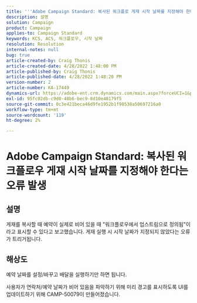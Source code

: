 ```yaml
---
title: '''Adobe Campaign Standard: 복사된 워크플로 게재 시작 날짜를 지정해야 한다는 오류 발생'
description: 설명
solution: Campaign
product: Campaign
applies-to: Campaign Standard
keywords: KCS, ACS, 워크플로우, 시작 날짜
resolution: Resolution
internal-notes: null
bug: true
article-created-by: Craig Thonis
article-created-date: 4/28/2022 1:48:00 PM
article-published-by: Craig Thonis
article-published-date: 4/28/2022 1:48:20 PM
version-number: 2
article-number: KA-17449
dynamics-url: https://adobe-ent.crm.dynamics.com/main.aspx?forceUCI=1&pagetype=entityrecord&etn=knowledgearticle&id=eb2b27cf-f9c6-ec11-a7b6-0022480a10ee
exl-id: 95fc02db-c9d0-48b6-bec9-8d10e48179f5
source-git-commit: 0c3e421beca46d9fe1952b1f98538a50697216a0
workflow-type: tm+mt
source-wordcount: '119'
ht-degree: 2%

---
```


# Adobe Campaign Standard: 복사된 워크플로우 게재 시작 날짜를 지정해야 한다는 오류 발생

## 설명


게재를 복사할 때 예약이 실제로 비어 있을 때 &quot;워크플로우에서 업스트림으로 정의됨&quot;이라고 표시할 수 있다고 보고했습니다. 게재 실행 시 시작 날짜가 지정되지 않았다는 오류가 트리거됩니다.


## 해상도


예약 날짜를 설정/바꾸고 배달을 실행하기만 하면 됩니다.

사용자가 연락처/예약 날짜가 비어 있음을 파악하기 위해 미리 경고를 표시하도록 UI를 업데이트하기 위해 CAMP-50079이 만들어졌습니다.
